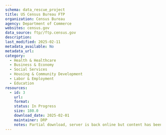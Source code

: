 ```yaml
---
schema: data_rescue_project 
title: US Census Bureau FTP
organization: Census Bureau
agency: Department of Commerce
websites: census.gov
data_source: ftp//ftp.census.gov
description: 
last_modified: 2025-02-11
metadata_available: No
metadata_url: 
category:
  - Health & Healthcare 
  - Business & Economy 
  - Social Services 
  - Housing & Community Development 
  - Labor & Employment 
  - Education 
resources:
  - id: 3
    url: 
    format: 
    status: In Progress
    size: 180.0
    download_date: 2025-02-01
    maintainer: DRP
    notes: Partial download, server is back online but content has been removed.
---
```

